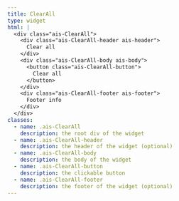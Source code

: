 ```yaml
---
title: ClearAll
type: widget
html: |
  <div class="ais-ClearAll">
    <div class="ais-ClearAll-header ais-header">
      Clear all
    </div>
    <div class="ais-ClearAll-body ais-body">
      <button class="ais-ClearAll-button">
        Clear all
      </button>
    </div>
    <div class="ais-ClearAll-footer ais-footer">
      Footer info
    </div>
  </div>
classes:
  - name: .ais-ClearAll
    description: the root div of the widget
  - name: .ais-ClearAll-header
    description: the header of the widget (optional)
  - name: .ais-ClearAll-body
    description: the body of the widget
  - name: .ais-ClearAll-button
    description: the clickable button
  - name: .ais-ClearAll-footer
    description: the footer of the widget (optional)
---
```

